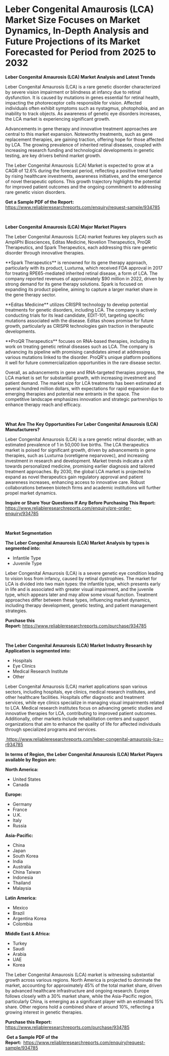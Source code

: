<p><h1>Leber Congenital Amaurosis (LCA) Market Size Focuses on Market Dynamics, In-Depth Analysis and Future Projections of its Market Forecasted for Period from 2025 to 2032</h1></p><p><strong>Leber Congenital Amaurosis (LCA) Market Analysis and Latest Trends</strong></p>
<p><p>Leber Congenital Amaurosis (LCA) is a rare genetic disorder characterized by severe vision impairment or blindness at infancy due to retinal dysfunction. It is caused by mutations in genes essential for retinal health, impacting the photoreceptor cells responsible for vision. Affected individuals often exhibit symptoms such as nystagmus, photophobia, and an inability to track objects. As awareness of genetic eye disorders increases, the LCA market is experiencing significant growth. </p><p>Advancements in gene therapy and innovative treatment approaches are central to this market expansion. Noteworthy treatments, such as gene replacement therapies, are gaining traction, offering hope for those affected by LCA. The growing prevalence of inherited retinal diseases, coupled with increasing research funding and technological developments in genetic testing, are key drivers behind market growth. </p><p>The Leber Congenital Amaurosis (LCA) Market is expected to grow at a CAGR of 12.6% during the forecast period, reflecting a positive trend fueled by rising healthcare investments, awareness initiatives, and the emergence of novel therapeutic options. This growth trajectory highlights the potential for improved patient outcomes and the ongoing commitment to addressing rare genetic vision disorders.</p></p>
<p><strong>Get a Sample PDF of the Report:&nbsp;</strong> <a href="https://www.reliableresearchreports.com/enquiry/request-sample/934785?utm_campaign=41&utm_medium=2&utm_source=Github&utm_content=ia&utm_term=13042025&utm_id=leber-congenital-amaurosis-lca">https://www.reliableresearchreports.com/enquiry/request-sample/934785</a></p>
<p>&nbsp;</p>
<p><strong>Leber Congenital Amaurosis (LCA) Major Market Players</strong></p>
<p><p>The Leber Congenital Amaurosis (LCA) market features key players such as AmpliPhi Biosciences, Editas Medicine, Novelion Therapeutics, ProQR Therapeutics, and Spark Therapeutics, each addressing this rare genetic disorder through innovative therapies.</p><p>**Spark Therapeutics** is renowned for its gene therapy approach, particularly with its product, Luxturna, which received FDA approval in 2017 for treating RPE65-mediated inherited retinal disease, a form of LCA. The company reported revenues of approximately $90 million in 2022, driven by strong demand for its gene therapy solutions. Spark is focused on expanding its product pipeline, aiming to capture a larger market share in the gene therapy sector.</p><p>**Editas Medicine** utilizes CRISPR technology to develop potential treatments for genetic disorders, including LCA. The company is actively conducting trials for its lead candidate, EDIT-101, targeting specific mutations associated with the disease. Editas shows promise for future growth, particularly as CRISPR technologies gain traction in therapeutic developments. </p><p>**ProQR Therapeutics** focuses on RNA-based therapies, including its work on treating genetic retinal diseases such as LCA. The company is advancing its pipeline with promising candidates aimed at addressing various mutations linked to the disorder. ProQR's unique platform positions it well for future commercialization opportunities in the rare disease sector.</p><p>Overall, as advancements in gene and RNA-targeted therapies progress, the LCA market is set for substantial growth, with increasing investment and patient demand. The market size for LCA treatments has been estimated at several hundred million dollars, with expectations for rapid expansion due to emerging therapies and potential new entrants in the space. The competitive landscape emphasizes innovation and strategic partnerships to enhance therapy reach and efficacy.</p></p>
<p>&nbsp;</p>
<p><strong>What Are The Key Opportunities For Leber Congenital Amaurosis (LCA) Manufacturers?</strong></p>
<p><p>Leber Congenital Amaurosis (LCA) is a rare genetic retinal disorder, with an estimated prevalence of 1 in 50,000 live births. The LCA therapeutics market is poised for significant growth, driven by advancements in gene therapies, such as Luxturna (voretigene neparvovec), and increasing investment in research and development. Market trends indicate a shift towards personalized medicine, promising earlier diagnosis and tailored treatment approaches. By 2030, the global LCA market is projected to expand as novel therapeutics gain regulatory approval and patient awareness increases, enhancing access to innovative care. Robust collaborations between biotech firms and academic institutions will further propel market dynamics.</p></p>
<p><strong>Inquire or Share Your Questions If Any Before Purchasing This Report:</strong> <a href="https://www.reliableresearchreports.com/enquiry/pre-order-enquiry/934785?utm_campaign=41&utm_medium=2&utm_source=Github&utm_content=ia&utm_term=13042025&utm_id=leber-congenital-amaurosis-lca">https://www.reliableresearchreports.com/enquiry/pre-order-enquiry/934785</a></p>
<p>&nbsp;</p>
<p><strong>Market Segmentation</strong></p>
<p><strong>The Leber Congenital Amaurosis (LCA) Market Analysis by types is segmented into:</strong></p>
<p><ul><li>Infantile Type</li><li>Juvenile Type</li></ul></p>
<p><p>Leber Congenital Amaurosis (LCA) is a severe genetic eye condition leading to vision loss from infancy, caused by retinal dystrophies. The market for LCA is divided into two main types: the infantile type, which presents early in life and is associated with greater visual impairment, and the juvenile type, which appears later and may allow some visual function. Treatment approaches differ between these types, influencing market dynamics, including therapy development, genetic testing, and patient management strategies.</p></p>
<p><strong>Purchase this Report:&nbsp;</strong><a href="https://www.reliableresearchreports.com/purchase/934785?utm_campaign=41&utm_medium=2&utm_source=Github&utm_content=ia&utm_term=13042025&utm_id=leber-congenital-amaurosis-lca">https://www.reliableresearchreports.com/purchase/934785</a></p>
<p>&nbsp;</p>
<p><strong>The Leber Congenital Amaurosis (LCA) Market Industry Research by Application is segmented into:</strong></p>
<p><ul><li>Hospitals</li><li>Eye Clinics</li><li>Medical Research Institute</li><li>Other</li></ul></p>
<p><p>Leber Congenital Amaurosis (LCA) market applications span various sectors, including hospitals, eye clinics, medical research institutes, and other healthcare facilities. Hospitals offer diagnostic and treatment services, while eye clinics specialize in managing visual impairments related to LCA. Medical research institutes focus on advancing genetic studies and innovative therapies for LCA, contributing to improved patient outcomes. Additionally, other markets include rehabilitation centers and support organizations that aim to enhance the quality of life for affected individuals through specialized programs and services.</p></p>
<p><a href="https://www.reliableresearchreports.com/leber-congenital-amaurosis-lca--r934785?utm_campaign=41&utm_medium=2&utm_source=Github&utm_content=ia&utm_term=13042025&utm_id=leber-congenital-amaurosis-lca">&nbsp;https://www.reliableresearchreports.com/leber-congenital-amaurosis-lca--r934785</a></p>
<p><strong>In terms of Region, the Leber Congenital Amaurosis (LCA) Market Players available by Region are:</strong></p>
<p>
    <p> <strong> North America: </strong>
        <ul>
            <li>United States</li>
            <li>Canada</li>
        </ul>
        </p> 
    <p> <strong> Europe: </strong>
        <ul>
            <li>Germany</li>
            <li>France</li>
            <li>U.K.</li>
            <li>Italy</li>
            <li>Russia</li>
        </ul>
        </p> 
    <p> <strong> Asia-Pacific: </strong>
        <ul>
            <li>China</li>
            <li>Japan</li>
            <li>South Korea</li>
            <li>India</li>
            <li>Australia</li>
            <li>China Taiwan</li>
            <li>Indonesia</li>
            <li>Thailand</li>
            <li>Malaysia</li>
        </ul>
        </p> 
    <p> <strong> Latin America: </strong>
        <ul>
            <li>Mexico</li>
            <li>Brazil</li>
            <li>Argentina Korea</li>
            <li>Colombia</li>
        </ul>
        </p> 
    <p> <strong> Middle East & Africa: </strong>
        <ul>
            <li>Turkey</li>
            <li>Saudi</li>
            <li>Arabia</li>
            <li>UAE</li>
            <li>Korea</li>
        </ul>
    </p>
    </p>
<p><p>The Leber Congenital Amaurosis (LCA) market is witnessing substantial growth across various regions. North America is projected to dominate the market, accounting for approximately 45% of the total market share, driven by advanced healthcare infrastructure and ongoing research. Europe follows closely with a 30% market share, while the Asia-Pacific region, particularly China, is emerging as a significant player with an estimated 15% share. Other regions hold a combined share of around 10%, reflecting a growing interest in genetic therapies.</p></p>
<p><strong>Purchase this Report: </strong><a href="https://www.reliableresearchreports.com/purchase/934785?utm_campaign=41&utm_medium=2&utm_source=Github&utm_content=ia&utm_term=13042025&utm_id=leber-congenital-amaurosis-lca">https://www.reliableresearchreports.com/purchase/934785</a></p>
<p>&nbsp;<strong>Get a Sample PDF of the Report:&nbsp;&nbsp;</strong><a href="https://www.reliableresearchreports.com/enquiry/request-sample/934785?utm_campaign=41&utm_medium=2&utm_source=Github&utm_content=ia&utm_term=13042025&utm_id=leber-congenital-amaurosis-lca">https://www.reliableresearchreports.com/enquiry/request-sample/934785</a></p>
<p><strong></strong></p>
<p><p></p><p></p><p></p></p>